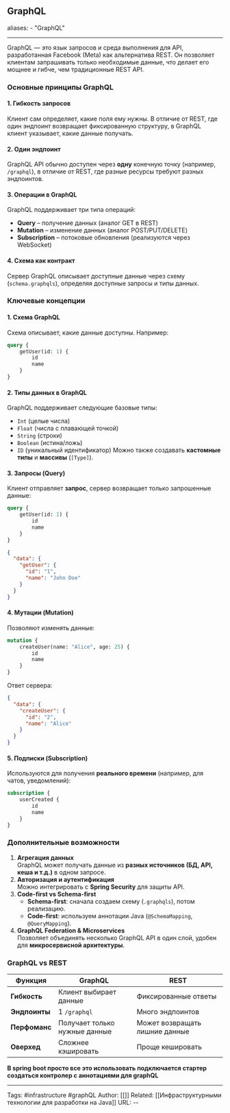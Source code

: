 ## GraphQL
aliases: 
	- "GraphQL"

---
GraphQL — это язык запросов и среда выполнения для API, разработанная Facebook (Meta) как альтернатива REST. Он позволяет клиентам запрашивать только необходимые данные, что делает его мощнее и гибче, чем традиционные REST API.

### **Основные принципы GraphQL**
#### 1. **Гибкость запросов**
Клиент сам определяет, какие поля ему нужны. В отличие от REST, где один эндпоинт возвращает фиксированную структуру, в GraphQL клиент указывает, какие данные получать.
#### 2. **Один эндпоинт**
GraphQL API обычно доступен через **одну** конечную точку (например, `/graphql`), в отличие от REST, где разные ресурсы требуют разных эндпоинтов.
#### 3. **Операции в GraphQL**
GraphQL поддерживает три типа операций:
- **Query** – получение данных (аналог GET в REST)
- **Mutation** – изменение данных (аналог POST/PUT/DELETE)
- **Subscription** – потоковые обновления (реализуются через WebSocket)
#### 4. **Схема как контракт**
Сервер GraphQL описывает доступные данные через схему (`schema.graphqls`), определяя доступные запросы и типы данных.

### **Ключевые концепции**

#### 1. **Схема GraphQL**

Схема описывает, какие данные доступны. Например:
```graphQL
query {
    getUser(id: 1) {
        id
        name
    }
}
```
#### 2. **Типы данных в GraphQL**
GraphQL поддерживает следующие базовые типы:
- `Int` (целые числа)
- `Float` (числа с плавающей точкой)
- `String` (строки)
- `Boolean` (истина/ложь)
- `ID` (уникальный идентификатор)
Можно также создавать **кастомные типы** и **массивы** (`[Type]`).
#### 3. **Запросы (Query)**
Клиент отправляет **запрос**, сервер возвращает только запрошенные данные:
```graphQL
query {
    getUser(id: 1) {
        id
        name
    }
}
```

```json
{
  "data": {
    "getUser": {
      "id": "1",
      "name": "John Doe"
    }
  }
}
```
#### 4. **Мутации (Mutation)**
Позволяют изменять данные:
```graphQL
mutation {
    createUser(name: "Alice", age: 25) {
        id
        name
    }
}
```

Ответ сервера:
```json
{
  "data": {
    "createUser": {
      "id": "2",
      "name": "Alice"
    }
  }
}
```

#### 5. **Подписки (Subscription)**
Используются для получения **реального времени** (например, для чатов, уведомлений):
```graphQL
subscription {
    userCreated {
        id
        name
    }
}
```

### **Дополнительные возможности**
1. **Агрегация данных**  
    GraphQL может получать данные из **разных источников (БД, API, кеша и т.д.)** в одном запросе.
2. **Авторизация и аутентификация**  
    Можно интегрировать с **Spring Security** для защиты API.
3. **Code-first vs Schema-first**
    - **Schema-first**: сначала создаем схему (`.graphqls`), потом реализацию.
    - **Code-first**: используем аннотации Java (`@SchemaMapping`, `@QueryMapping`).
4. **GraphQL Federation & Microservices**  
    Позволяет объединять несколько GraphQL API в один слой, удобен для **микросервисной архитектуры**.

###  **GraphQL vs REST**

|**Функция**|**GraphQL**|**REST**|
|---|---|---|
|**Гибкость**|Клиент выбирает данные|Фиксированные ответы|
|**Эндпоинты**|1 `/graphql`|Много эндпоинтов|
|**Перфоманс**|Получает только нужные данные|Может возвращать лишние данные|
|**Оверхед**|Сложнее кэшировать|Проще кешировать|


**В spring boot просто все это использовать подключается стартер создаться контролер с аннотациями для graphQL**


---
Tags: #infrastructure #graphQL
Author: [[]]
Related: [[Инфраструктурными технологии для разработки на Java]]
URL: -- 